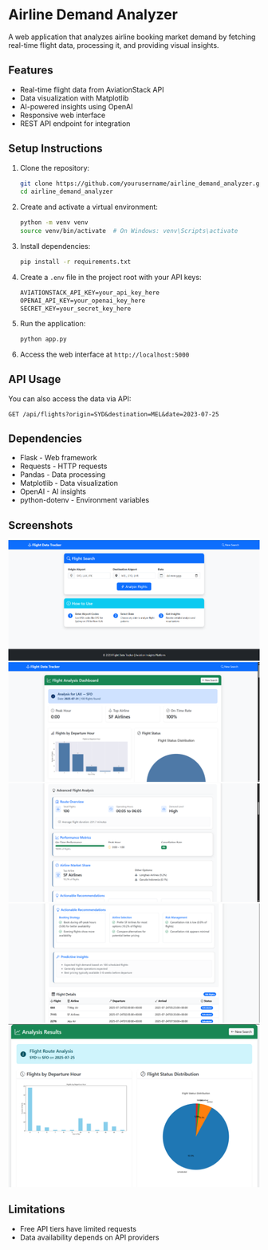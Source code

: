 # Airline Demand Analyzer

A web application that analyzes airline booking market demand by fetching real-time flight data, processing it, and providing visual insights.

## Features

- Real-time flight data from AviationStack API
- Data visualization with Matplotlib
- AI-powered insights using OpenAI
- Responsive web interface
- REST API endpoint for integration

## Setup Instructions

1. Clone the repository:
   ```bash
   git clone https://github.com/yourusername/airline_demand_analyzer.git
   cd airline_demand_analyzer
   ```

2. Create and activate a virtual environment:
   ```bash
   python -m venv venv
   source venv/bin/activate  # On Windows: venv\Scripts\activate
   ```

3. Install dependencies:
   ```bash
   pip install -r requirements.txt
   ```

4. Create a `.env` file in the project root with your API keys:
   ```
   AVIATIONSTACK_API_KEY=your_api_key_here
   OPENAI_API_KEY=your_openai_key_here
   SECRET_KEY=your_secret_key_here
   ```

5. Run the application:
   ```bash
   python app.py
   ```

6. Access the web interface at `http://localhost:5000`

## API Usage

You can also access the data via API:
```
GET /api/flights?origin=SYD&destination=MEL&date=2023-07-25
```

## Dependencies

- Flask - Web framework
- Requests - HTTP requests
- Pandas - Data processing
- Matplotlib - Data visualization
- OpenAI - AI insights
- python-dotenv - Environment variables

## Screenshots

![Search Page](screenshots/search.png)
![Results Page](screenshots/results.png)
![Insights Page](screenshots/insights.png)
![Actionable Insights Page](screenshots/actionableinsights.png)
![DetailedResults Page](screenshots/results2.png)

## Limitations

- Free API tiers have limited requests
- Data availability depends on API providers